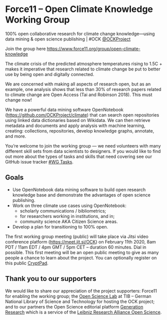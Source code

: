 # Force11 &ndash; Open Climate Knowledge Working Group

100% open collaborative research for climate change knowledge—using data mining & open science publishing | #OCK [@OCKProject](https://twitter.com/OCKProject)

Join the group here https://www.force11.org/group/open-climate-knowledge

The climate crisis of the predicted atmosphere temperatures rising to 1.5C + makes it imperative that research related to climate change be put to better use by being open and digitally connected.

We are concerned with making all aspects of research open, but as an example, one analysis shows that less than 30% of research papers related to climate change are Open Access (Tai and Robinson 2018). This must change now!

We have a powerful data mining software OpenNotebook (https://github.com/OCKProject/climate) that can search open repositories using linked data dictionaries based on Wikidata. We can then retrieve metadata and documents and apply analysis with machine learning, creating: collections, repositories, develop knowledge graphs, annotate, and more. 

You’re welcome to join the working group — we need volunteers with many different skill sets from data scientists to designers. If you would like to find out more about the types of tasks and skills that need covering see our GitHub issue tracker [#WG Tasks](https://github.com/OCKProject/Force11-OCKWG/issues?q=is%3Aissue+is%3Aopen+label%3A%22WG+Tasks%22).

## Goals

 - Use OpenNotebook data mining software to build open research knowledge base and demonstrate the advantages of open science publishing.
 - Work on three climate use cases using OpenNotebook: 
   - scholarly communications / bibliometrics; 
   - for researchers working in institutions, and in; 
   - community science AKA Citizen Science areas.
 - Develop a plan for transitioning to 100% open.

The first working group meeting (public) will take place via Jitsi video conference platform (https://meet.jit.si/OCK) on February 11th 2020, 8am PDT / 11am EDT / 4pm GMT / 5pm CET – duration 60 minutes. Dial in possible. This first meeting will be an open public meeting to give as many people a chance to learn about the project. You can optionally register on this public [CryptPad](https://cryptpad.fr/pad/#/2/pad/edit/t5z-3EJz2RzMkKcCg+zDYtL+/).

## Thank you to our supporters

We would like to share our appreciation of the project supporters: Force11 for enabling the working group; the [Open Science Lab](http://tib.eu/osl) at TIB – German National Library of Science and Technology for hosting the OCK project; and to our partners the Open Science editorial platform [Generation Research](https://genr.eu/) which is a service of the [Leibniz Research Alliance Open Science](https://www.leibniz-openscience.de/). 
